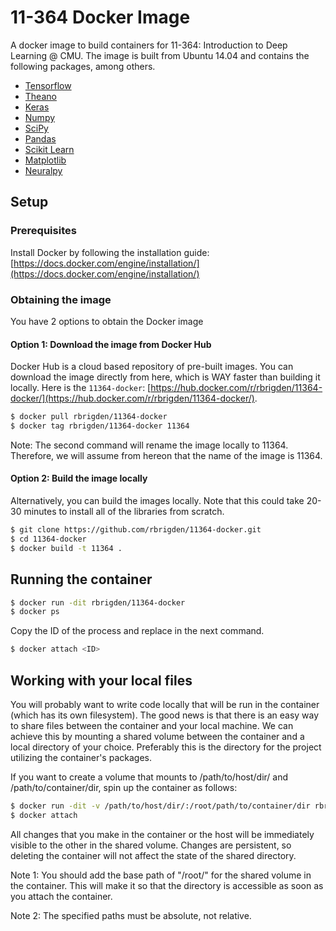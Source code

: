 # 11-364 Docker Image

A docker image to build containers for 11-364: Introduction to Deep Learning @ CMU. The image is built from
Ubuntu 14.04 and contains the following packages, among others.

* [Tensorflow](https://www.tensorflow.org/)
* [Theano](http://deeplearning.net/software/theano/)
* [Keras](http://keras.io/)
* [Numpy](http://www.numpy.org/)
* [SciPy](https://www.scipy.org/)
* [Pandas](http://pandas.pydata.org/)
* [Scikit Learn](http://scikit-learn.org/)
* [Matplotlib](http://matplotlib.org/)
* [Neuralpy](https://jon--lee.github.io/neuralpy/)

## Setup

### Prerequisites
Install Docker by following the installation guide: [https://docs.docker.com/engine/installation/](https://docs.docker.com/engine/installation/)

### Obtaining the image
You have 2 options to obtain the Docker image
#### Option 1: Download the image from Docker Hub
Docker Hub is a cloud based repository of pre-built images. You can download the image directly from here, which is WAY faster than building it locally. Here is the `11364-docker`: [https://hub.docker.com/r/rbrigden/11364-docker/](https://hub.docker.com/r/rbrigden/11364-docker/).

```bash
$ docker pull rbrigden/11364-docker
$ docker tag rbrigden/11364-docker 11364
```

Note: The second command will rename the image locally to 11364. Therefore,
we will assume from hereon that the name of the image is 11364.

#### Option 2: Build the image locally
Alternatively, you can build the images locally. Note that this could take 20-30 minutes to install all
of the libraries from scratch.

```bash
$ git clone https://github.com/rbrigden/11364-docker.git
$ cd 11364-docker
$ docker build -t 11364 .
```

## Running the container

```bash
$ docker run -dit rbrigden/11364-docker
$ docker ps
```

Copy the ID of the process and replace <ID> in the next command.

```bash
$ docker attach <ID>
```




## Working with your local files

You will probably want to write code locally that will be run in the container (which has
its own filesystem). The good news is that there is an easy way to share files between
the container and your local machine. We can achieve this by mounting a shared volume
between the container and a local directory of your choice. Preferably this is the directory
for the project utilizing the container's packages.

If you want to create a volume that mounts to /path/to/host/dir/ and /path/to/container/dir, spin
up the container as follows:

```bash
$ docker run -dit -v /path/to/host/dir/:/root/path/to/container/dir rbrigden/11364-docker
$ docker attach
```

All changes that you make in the container or the host will be immediately
visible to the other in the shared volume. Changes are persistent, so deleting the
container will not affect the state of the shared directory.

Note 1: You should add the base path of "/root/" for the shared volume in the container.
This will make it so that the directory is accessible as soon as you attach the container.

Note 2: The specified paths must be absolute, not relative.

